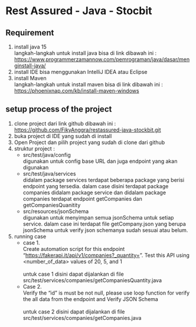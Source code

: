 # Rest Assured - Java - Stocbit

## Requirement
1. install java 15 <br> langkah-langkah untuk install java bisa di link dibawah ini : <br> https://www.programmerzamannow.com/pemrograman/java/dasar/menginstall-java/
2. install IDE bisa menggunakan IntelliJ IDEA atau Eclipse
3. install Maven <br> langkah-langkah untuk install maven bisa di link dibawah ini : <br> https://phoenixnap.com/kb/install-maven-windows

## setup process of the project
1. clone project dari link github dibawah ini : <br> https://github.com/FikyAnggra/restassured-java-stockbit.git
2. buka project di IDE yang sudah di install
3. Open Project dan pilih project yang sudah di clone dari github
4. struktur project :
    - src/test/java/config <br> digunakan untuk config base URL dan juga endpoint yang akan digunakan
    - src/test/java/services <br> didalam package services terdapat beberapa package yang berisi endpoint yang tersedia. dalam case disini terdapat package companies didalam package service dan didalam package companies terdapat endpoint getCompanies dan getCompaniesQuanitity
    - src/resources/jsonSchema <br> digunakan untuk menyimpan semua jsonSchema untuk setiap service. dalam case ini terdapat file getCompany.json yang berupa jsonSchema untuk verify json schemanya sudah sesuai atau belum.
5. running case
   - case 1. <br> Create automation script for this
     endpoint “https://fakerapi.it/api/v1/companies?_quantity=<number of data>”. Test this
     API using <number_of_data> values of 20, 5, and 1 <br> <br> untuk case 1 disini dapat dijalankan di file src/test/services/companies/getCompaniesQuantity.java
   - Case 2. <br> Verify the “id” is must be not null, please use loop function for verify the all
     data from the endpoint and Verify JSON Schema <br> <br> untuk case 2 disini dapat dijalankan di file src/test/services/companies/getCompanies.java